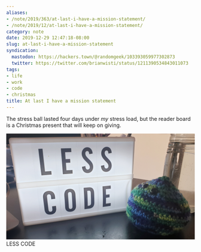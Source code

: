 ```yaml
---
aliases:
- /note/2019/363/at-last-i-have-a-mission-statement/
- /note/2019/12/at-last-i-have-a-mission-statement/
category: note
date: 2019-12-29 12:47:18-08:00
slug: at-last-i-have-a-mission-statement
syndication:
  mastodon: https://hackers.town/@randomgeek/103393059977302873
  twitter: https://twitter.com/brianwisti/status/1211390534843011073
tags:
- life
- work
- code
- christmas
title: At last I have a mission statement
---
```


The stress ball lasted four days under *my* stress load, but the reader board is a Christmas present that will keep on giving.

![attachments/img/2019/cover-2019-12-29.jpg](../../../attachments/img/2019/cover-2019-12-29.jpg)
LESS CODE
